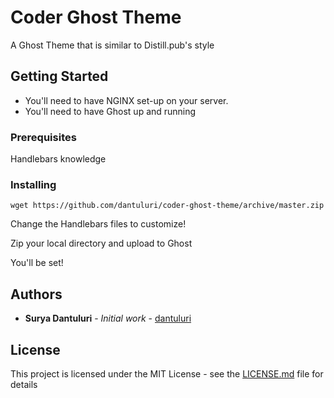 # Coder Ghost Theme

A Ghost Theme that is similar to Distill.pub's style

## Getting Started

* You'll need to have NGINX set-up on your server.
* You'll need to have Ghost up and running

### Prerequisites

Handlebars knowledge

### Installing

```
wget https://github.com/dantuluri/coder-ghost-theme/archive/master.zip
```
Change the Handlebars files to customize!

Zip your local directory and upload to Ghost

You'll be set!

## Authors

* **Surya Dantuluri** - *Initial work* - [dantuluri](https://github.com/dantuluri)

## License

This project is licensed under the MIT License - see the [LICENSE.md](LICENSE.md) file for details
